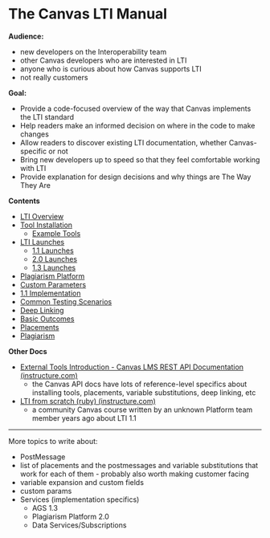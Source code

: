 # The Canvas LTI Manual

**Audience:**

- new developers on the Interoperability team
- other Canvas developers who are interested in LTI
- anyone who is curious about how Canvas supports LTI
- not really customers

**Goal:**

- Provide a code-focused overview of the way that Canvas implements the LTI standard
- Help readers make an informed decision on where in the code to make changes
- Allow readers to discover existing LTI documentation, whether Canvas-specific or not
- Bring new developers up to speed so that they feel comfortable working with LTI
- Provide explanation for design decisions and why things are The Way They Are

**Contents**

- [LTI Overview](./01_lti_overview.md)
- [Tool Installation](./02_tool_installation.md)
  - [Example Tools](./10_example_tools.md)
- [LTI Launches](./03_lti_launches.md)
  - [1.1 Launches](./05_lti_1_1_launches.md)
  - [2.0 Launches](./06_lti_2_0_launches.md)
  - [1.3 Launches](./07_lti_1_3_launches.md)
- [Plagiarism Platform](./04_plagiarism_detection_platform.md)
- [Custom Parameters](./08_custom_parameters.md)
- [1.1 Implementation](./09_lti_1_1_implementation.md)
- [Common Testing Scenarios](./11_testing.md)
- [Deep Linking](./12_deep_linking.md)
- [Basic Outcomes](./13_basic_outcomes.md)
- [Placements](./14_placements.md)
- [Plagiarism](./15_plagiarism.md)

**Other Docs**

- [External Tools Introduction - Canvas LMS REST API Documentation (instructure.com)](https://canvas.instructure.com/doc/api/file.tools_intro.html)
  - the Canvas API docs have lots of reference-level specifics about installing tools, placements, variable substitutions, deep linking, etc
- [LTI from scratch (ruby) (instructure.com)](https://canvas.instructure.com/courses/913512)
  - a community Canvas course written by an unknown Platform team member years ago about LTI 1.1

---

More topics to write about:

- PostMessage
- list of placements and the postmessages and variable substitutions that work for each of them - probably also worth making customer facing
- variable expansion and custom fields
- custom params
- Services (implementation specifics)
  - AGS 1.3
  - Plagiarism Platform 2.0
  - Data Services/Subscriptions
